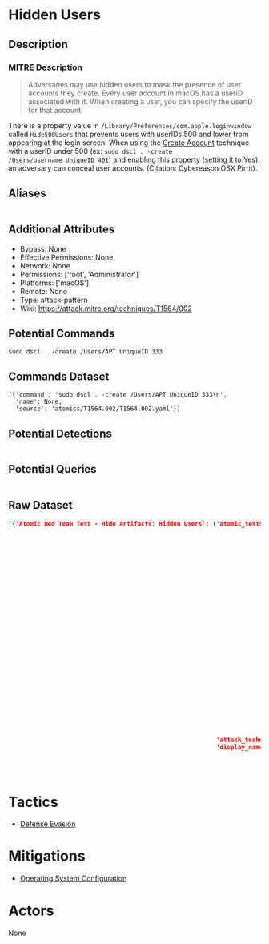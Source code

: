 
# Hidden Users

## Description

### MITRE Description

> Adversaries may use hidden users to mask the presence of user accounts they create. Every user account in macOS has a userID associated with it. When creating a user, you can specify the userID for that account.

There is a property value in <code>/Library/Preferences/com.apple.loginwindow</code> called <code>Hide500Users</code> that prevents users with userIDs 500 and lower from appearing at the login screen. When using the [Create Account](https://attack.mitre.org/techniques/T1136) technique with a userID under 500 (ex: <code>sudo dscl . -create /Users/username UniqueID 401</code>) and enabling this property (setting it to Yes), an adversary can conceal user accounts. (Citation: Cybereason OSX Pirrit).

## Aliases

```

```

## Additional Attributes

* Bypass: None
* Effective Permissions: None
* Network: None
* Permissions: ['root', 'Administrator']
* Platforms: ['macOS']
* Remote: None
* Type: attack-pattern
* Wiki: https://attack.mitre.org/techniques/T1564/002

## Potential Commands

```
sudo dscl . -create /Users/APT UniqueID 333
```

## Commands Dataset

```
[{'command': 'sudo dscl . -create /Users/APT UniqueID 333\n',
  'name': None,
  'source': 'atomics/T1564.002/T1564.002.yaml'}]
```

## Potential Detections

```json

```

## Potential Queries

```json

```

## Raw Dataset

```json
[{'Atomic Red Team Test - Hide Artifacts: Hidden Users': {'atomic_tests': [{'auto_generated_guid': '4238a7f0-a980-4fff-98a2-dfc0a363d507',
                                                                            'description': 'Add '
                                                                                           'a '
                                                                                           'hidden '
                                                                                           'user '
                                                                                           'on '
                                                                                           'MacOS\n',
                                                                            'executor': {'cleanup_command': 'sudo '
                                                                                                            'dscl '
                                                                                                            '. '
                                                                                                            '-delete '
                                                                                                            '/Users/#{user_name}\n',
                                                                                         'command': 'sudo '
                                                                                                    'dscl '
                                                                                                    '. '
                                                                                                    '-create '
                                                                                                    '/Users/#{user_name} '
                                                                                                    'UniqueID '
                                                                                                    '333\n',
                                                                                         'elevation_required': True,
                                                                                         'name': 'sh'},
                                                                            'input_arguments': {'user_name': {'default': 'APT',
                                                                                                              'description': 'username '
                                                                                                                             'to '
                                                                                                                             'add',
                                                                                                              'type': 'string'}},
                                                                            'name': 'Hidden '
                                                                                    'Users',
                                                                            'supported_platforms': ['macos']}],
                                                          'attack_technique': 'T1564.002',
                                                          'display_name': 'Hide '
                                                                          'Artifacts: '
                                                                          'Hidden '
                                                                          'Users'}}]
```

# Tactics


* [Defense Evasion](../tactics/Defense-Evasion.md)


# Mitigations


* [Operating System Configuration](../mitigations/Operating-System-Configuration.md)


# Actors

None
